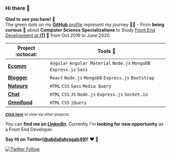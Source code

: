 ### Hi there 👋
**Glad to see you here!** :star_struck: <br> The green dots on my [**GitHub** profile](https://github.com/abdallahragab40?tab=repositories) represent my journey :running_man: - From **being curious** :thinking: about **Computer Science Specializations** to Study [Front End Development at **ITI**](http://iti.gov.eg/) :dart: from Oct 2019 to June 2020. 

|      Project :octocat:   |     Tools :pencil: 
|-------------------|-------------------
| [**Ecomm**](https://iti-ecomm.herokuapp.com/) | `Angular` `Angular Material` `Node.js` `MongoDB` `Express.js` `Sass`
| [**Blogger**](https://blogger-react.herokuapp.com/) | `React` `Node.js` `MongoDB` `Express.js` `Bootstrap`  |
| [**Natours**](https://abdallahragab40.github.io/natours/) | `HTML` `CSS` `Sass` `Media Query` |
| [**Chat**](https://chats-node.herokuapp.com/)  |  `HTML` `CSS` `JS` `Node.js` `Express.js` `Socket.io` |
| [**Omnifood**](https://abdallahragab40.github.io/omnifood/)  |  `HTML` `CSS` `jQuery` |


<sup>***[Click here](https://github.com/abdallahragab40?tab=repositories)** to view my other projects.</sup>*

You can **find me on [LinkedIn](https://www.linkedin.com/in/abdallahragab49/)**. Currently I'm **looking for new opportunity** as a Front End Developer.

**Say Hi on Twitter([@abdallahragab49](https://twitter.com/abdallahragab49))!** :heart: 💬

[![Twitter Follow](https://img.shields.io/twitter/follow/abdallahragab49?style=social)](https://twitter.com/abdallahragab49)


